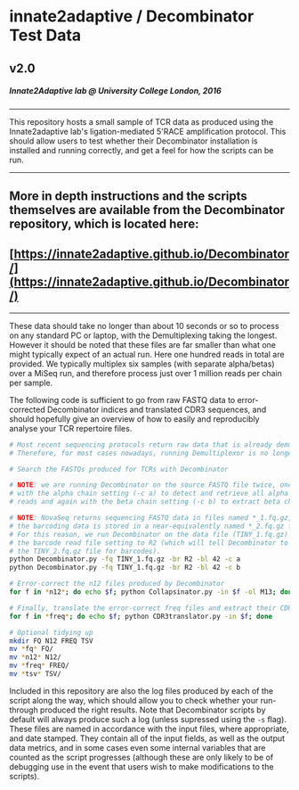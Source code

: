 # innate2adaptive / Decombinator Test Data
## v2.0
##### Innate2Adaptive lab @ University College London, 2016

--- 

This repository hosts a small sample of TCR data as produced using the Innate2adaptive lab's ligation-mediated 5'RACE amplification protocol. This should allow users to test whether their Decombinator installation is installed and running correctly, and get a feel for how the scripts can be run.

---

## More in depth instructions and the scripts themselves are available from the Decombinator repository, which is located here:
## [https://innate2adaptive.github.io/Decombinator/](https://innate2adaptive.github.io/Decombinator/)

---

These data should take no longer than about 10 seconds or so to process on any standard PC or laptop, with the Demultiplexing taking the longest.
However it should be noted that these files are far smaller than what one might typically expect of an actual run.
Here one hundred reads in total are provided.
We typically multiplex six samples (with separate alpha/betas) over a MiSeq run, and therefore process just over 1 million reads per chain per sample.

The following code is sufficient to go from raw FASTQ data to error-corrected Decombinator indices and translated CDR3 sequences, and should hopefully give an overview of how to easily and reproducibly analyse your TCR repertoire files.

```bash
# Most recent sequencing protocols return raw data that is already demultiplexed.
# Therefore, for most cases nowadays, running Demultiplexor is no longer required.

# Search the FASTQs produced for TCRs with Decombinator

# NOTE: we are running Decombinator on the source FASTQ file twice, once
# with the alpha chain setting (-c a) to detect and retrieve all alpha chain
# reads and again with the beta chain setting (-c b) to extract beta chain.

# NOTE: NovaSeq returns sequencing FASTQ data in files named *_1.fq.gz, while
# the barcoding data is stored in a near-equivalently named *_2.fq.gz file.
# For this reason, we run Decombinator on the data file (TINY_1.fq.gz) and set
# the barcode read file setting to R2 (which will tell Decombinator to look in
# the TINY_2.fq.gz file for barcodes).
python Decombinator.py -fq TINY_1.fq.gz -br R2 -bl 42 -c a
python Decombinator.py -fq TINY_1.fq.gz -br R2 -bl 42 -c b

# Error-correct the n12 files produced by Decombinator
for f in *n12*; do echo $f; python Collapsinator.py -in $f -ol M13; done

# Finally, translate the error-correct freq files and extract their CDR3s
for f in *freq*; do echo $f; python CDR3translator.py -in $f; done

# Optional tidying up
mkdir FQ N12 FREQ TSV
mv *fq* FQ/
mv *n12* N12/
mv *freq* FREQ/
mv *tsv* TSV/
```

Included in this repository are also the log files produced by each of the script along the way, which should allow you to check whether your run-through produced the right results.
Note that Decombinator scripts by default will always produce such a log (unless supressed using the `-s` flag).
These files are named in accordance with the input files, where appropriate, and date stamped.
They contain all of the input fields, as well as the output data metrics, and in some cases even some internal variables that are counted as the script progresses (although these are only likely to be of debugging use in the event that users wish to make modifications to the scripts). 
